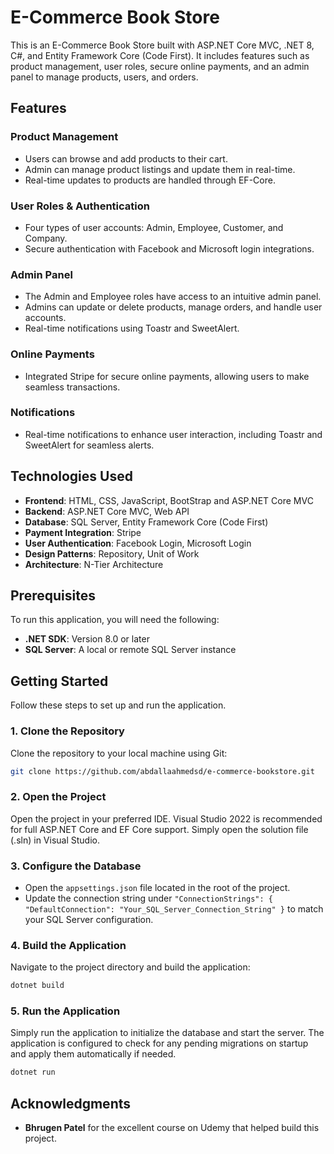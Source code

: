 # E-Commerce Book Store

This is an E-Commerce Book Store built with ASP.NET Core MVC, .NET 8, C#, and Entity Framework Core (Code First). It includes features such as product management, user roles, secure online payments, and an admin panel to manage products, users, and orders.

## Features

### Product Management
- Users can browse and add products to their cart.
- Admin can manage product listings and update them in real-time.
- Real-time updates to products are handled through EF-Core.

### User Roles & Authentication
- Four types of user accounts: Admin, Employee, Customer, and Company.
- Secure authentication with Facebook and Microsoft login integrations.

### Admin Panel
- The Admin and Employee roles have access to an intuitive admin panel.
- Admins can update or delete products, manage orders, and handle user accounts.
- Real-time notifications using Toastr and SweetAlert.

### Online Payments
- Integrated Stripe for secure online payments, allowing users to make seamless transactions.

### Notifications
- Real-time notifications to enhance user interaction, including Toastr and SweetAlert for seamless alerts.

## Technologies Used

- **Frontend**: HTML, CSS, JavaScript, BootStrap and ASP.NET Core MVC
- **Backend**: ASP.NET Core MVC, Web API
- **Database**: SQL Server, Entity Framework Core (Code First)
- **Payment Integration**: Stripe
- **User Authentication**: Facebook Login, Microsoft Login
- **Design Patterns**: Repository, Unit of Work
- **Architecture**: N-Tier Architecture

## Prerequisites

To run this application, you will need the following:

- **.NET SDK**: Version 8.0 or later
- **SQL Server**: A local or remote SQL Server instance

## Getting Started

Follow these steps to set up and run the application.

### 1. Clone the Repository

Clone the repository to your local machine using Git:

```bash
git clone https://github.com/abdallaahmedsd/e-commerce-bookstore.git
```

### 2. Open the Project

Open the project in your preferred IDE. Visual Studio 2022 is recommended for full ASP.NET Core and EF Core support. Simply open the solution file (.sln) in Visual Studio.

### 3. Configure the Database

- Open the `appsettings.json` file located in the root of the project.
- Update the connection string under `"ConnectionStrings": { "DefaultConnection": "Your_SQL_Server_Connection_String" }` to match your SQL Server configuration.

### 4. Build the Application

Navigate to the project directory and build the application:

```bash
dotnet build
```

### 5. Run the Application

Simply run the application to initialize the database and start the server. The application is configured to check for any pending migrations on startup and apply them automatically if needed.

```bash
dotnet run
```

## Acknowledgments

- **Bhrugen Patel** for the excellent course on Udemy that helped build this project.

